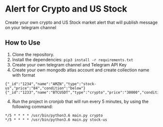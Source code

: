 
# Alert for Crypto and US Stock

Create your own crypto and US Stock market alert that will publish message on your telegram channel

## How to Use

1. Clone the repository.
2. Install the dependencies: `pip3 install -r requirements.txt`
3. Create your own telegram channel and Telegram API Key
5. Create your own mongodb atlas account and create collection name with format
```
{"_id":"1234","name":"AMZN","type":"stock-us","price":"84","condition":"below"}
{"_id":"1233","name":"BTCUSDT","type":"crypto","price":"30000","condition":"above"}
```
4. Run the project in cronjob that will run every 5 minutes, by using the following command: 
```
*/5 * * * * /usr/bin/python3.6 main.py crypto
*/5 * * * * /usr/bin/python3.6 main.py stock-us
```

